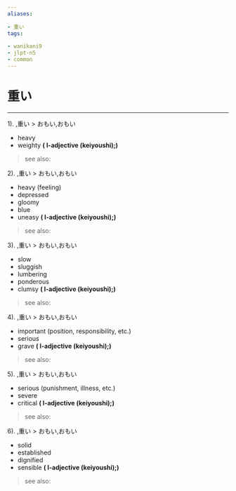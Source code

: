 ```yaml
---
aliases:
    
- 重い
tags:
    
- wanikani9
- jlpt-n5
- common
---
```


# 重い
---
1).
,重い > おもい,おもい

- heavy
- weighty
**( I-adjective (keiyoushi);)**
> see also: 
            
2).
,重い > おもい,おもい

- heavy (feeling)
- depressed
- gloomy
- blue
- uneasy
**( I-adjective (keiyoushi);)**
> see also: 
            
3).
,重い > おもい,おもい

- slow
- sluggish
- lumbering
- ponderous
- clumsy
**( I-adjective (keiyoushi);)**
> see also: 
            
4).
,重い > おもい,おもい

- important (position, responsibility, etc.)
- serious
- grave
**( I-adjective (keiyoushi);)**
> see also: 
            
5).
,重い > おもい,おもい

- serious (punishment, illness, etc.)
- severe
- critical
**( I-adjective (keiyoushi);)**
> see also: 
            
6).
,重い > おもい,おもい

- solid
- established
- dignified
- sensible
**( I-adjective (keiyoushi);)**
> see also: 
            